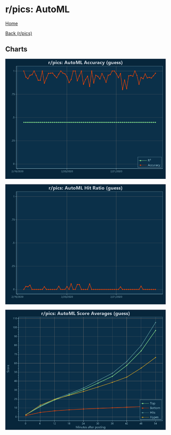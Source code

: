 # r/pics: AutoML

[Home](../../index.md)

[Back (r/pics)](../guess_pics.md)

## Charts

![r/pics R² (guess)](../../images/models/guess_pics_AutoML_Accuracy.png "r/pics R² (guess)")

![r/pics Hit Ratio (guess)](../../images/models/guess_pics_AutoML_HitRatio.png "r/pics Hit Ratio (guess)")

![r/pics Score Averages (guess)](../../images/models/guess_pics_AutoML_Scores.png "r/pics Score Averages (guess)")

